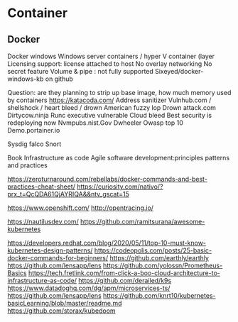 # Container

## Docker
Docker windows
Windows server containers / hyper V container (layer 
Licensing support: license attached to host
No overlay networking
No secret feature
Volume & pipe : not fully supported
Sixeyed/docker-windows-kb on github

Question: are they planning to strip up base image, how much memory used by containers
https://katacoda.com/
Address sanitizer
Vulnhub.com / shellshock / heart bleed / drown
American fuzzy lop
Drown attack.com
Dirtycow.ninja
Runc executive vulnerable
Cloud bleed
Best security is redeploying now 
Nvmpubs.nist.Gov
Dwheeler
Owasp top 10
Demo.portainer.io

Sysdig falco
Snort

Book
Infrastructure as code
Agile software development:principles patterns and practices

https://zeroturnaround.com/rebellabs/docker-commands-and-best-practices-cheat-sheet/
https://curiosity.com/nativo/?prx_t=QcQDA61QjAYRIQA&&ntv_gscat=15

https://www.openshift.com/
http://opentracing.io/

https://nautilusdev.com/
https://github.com/ramitsurana/awesome-kubernetes

https://developers.redhat.com/blog/2020/05/11/top-10-must-know-kubernetes-design-patterns/
https://codeopolis.com/posts/25-basic-docker-commands-for-beginners/
https://github.com/earthly/earthly
https://github.com/lensapp/lens
https://github.com/yolossn/Prometheus-Basics
https://tech.fretlink.com/from-click-a-boo-cloud-architecture-to-infrastructure-as-code/
https://github.com/derailed/k9s
https://www.datadoghq.com/dg/apm/microservices-ts/
https://github.com/lensapp/lens
https://github.com/knrt10/kubernetes-basicLearning/blob/master/readme.md
https://github.com/storax/kubedoom